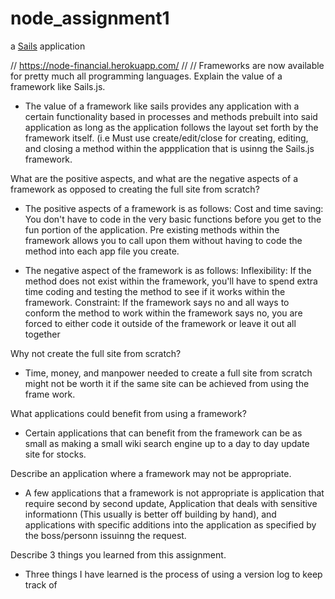 # node_assignment1

a [Sails](http://sailsjs.org) application

// https://node-financial.herokuapp.com/
//
//
Frameworks are now available for pretty much all programming languages. 
Explain the value of a framework like Sails.js. 

* The value of a framework like sails provides any application with a certain functionality based in processes and methods prebuilt into said application as long as the application follows the layout set forth by the framework itself. (i.e Must use create/edit/close for creating, editing, and closing a method within the appplication that is usinng the Sails.js framework.

What are the positive aspects, and what are the negative aspects of a framework as opposed to creating the full site from scratch?

* The positive aspects of a framework is as follows:
Cost and time saving: You don't have to code in the very basic functions before you get to the fun portion of the application.
Pre existing methods within the framework allows you to call upon them without having to code the method into each app file you create.

* The negative aspect of the framework is as follows:
Inflexibility: If the method does not exist within the framework, you'll have to spend extra time coding and testing the method to see if it works within the framework.
Constraint: If the framework says no and all ways to conform the method to work within the framework says no, you are forced to either code it outside of the framework or leave it out all together

Why not create the full site from scratch?
* Time, money, and manpower needed to create a full site from scratch might not be worth it if the same site can be achieved from using the frame work.


What applications could benefit from using a framework?
* Certain applications that can benefit from the framework can be as small as making a small wiki search engine up to a day to day update site for stocks.

Describe an application where a framework may not be appropriate.
* A few applications that a framework is not appropriate is application that require second by second update, Application that deals with sensitive informationn (This usually is better off building by hand), and applications with specific additions into the application as specified by the boss/personn issuinng the request.

Describe 3 things you learned from this assignment.
* Three things I have learned is the process of using a version log to keep track of 
